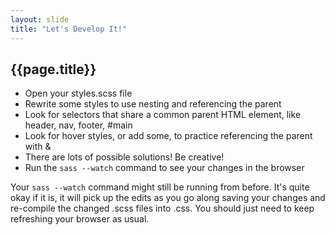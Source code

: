 ```yaml
---
layout: slide
title: "Let's Develop It!"
---
```


## {{page.title}}


<div>
<ul>
  <li>Open your <span class="blue">styles.scss</span> file</li>
  <li>Rewrite some styles to use nesting and referencing the parent</li>
  <li>Look for selectors that share a common parent HTML element, like header, nav, footer, #main</li>
  <li>Look for hover styles, or add some, to practice referencing the parent with <span class="blue">&</span>
</li>
  <li>There are lots of possible solutions! Be creative!</li>
  <li>Run the <code class="pink">sass --watch</code> command to see your changes in the browser</li>
</ul>
</div>

<aside class="notes">
  <p>
    Your <code class="pink">sass --watch</code> command might still
    be running from before. It's quite
    okay if it is, it will pick up the edits as you go along saving
    your changes and re-compile the changed .scss files into .css. You
    should just need to keep refreshing your browser as usual.
  </p>
</aside>
